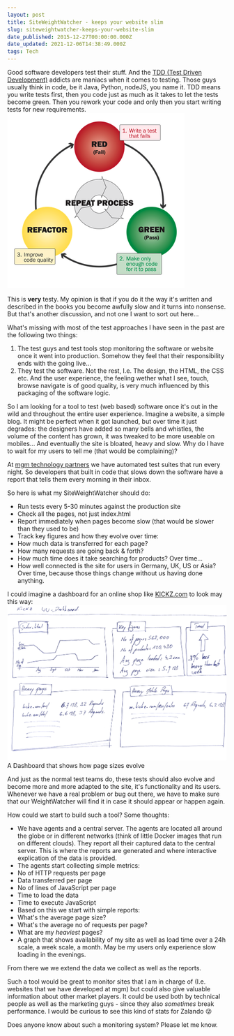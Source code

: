 ```yaml
---
layout: post
title: SiteWeightWatcher - keeps your website slim
slug: siteweightwatcher-keeps-your-website-slim
date_published: 2015-12-27T00:00:00.000Z
date_updated: 2021-12-06T14:38:49.000Z
tags: Tech
---
```


Good software developers test their stuff. And the [TDD (Test Driven Development)](https://www.wikiwand.com/en/Test-driven_development) addicts are maniacs when it comes to testing. Those guys usually think in code, be it Java, Python, nodeJS, you name it. TDD means you write tests first, then you code just as much as it takes to let the tests become green. Then you rework your code and only then you start writing tests for new requirements. 
![](tdd.png)

This is **very** testy. My opinion is that if you do it the way it's written and described in the books you become awfully slow and it turns into nonsense. But that's another discussion, and not one I want to sort out here...

What's missing with most of the test approaches I have seen in the past are the following two things:

1. The test guys and test tools stop monitoring the software or website once it went into production. Somehow they feel that their responsibility ends with the going live...
2. They test the software. Not the rest, I.e. The design, the HTML, the CSS etc. And the user experience, the feeling wether what I see, touch, browse navigate is of good quality, is very much influenced by this packaging of the software logic. 

So I am looking for a tool to test (web based) software once it's out in the wild and throughout the entire user experience. Imagine a website, a simple blog. It might be perfect when it got launched, but over time it just degrades: the designers have added so many bells and whistles, the volume of the content has grown, it was tweaked to be more useable on mobiles... And eventually the site is bloated, heavy and slow. Why do I have to wait for my users to tell me (that would be complaining)? 

At [mgm technology partners](http://mgm-tp.com) we have automated test suites that run every night. So developers that built in code that slows down the software have a report that tells them every morning in their inbox. 

So here is what my SiteWeightWatcher should do:

- Run tests every 5-30 minutes against the production site
- Check all the pages, not just index.html
- Report immediately when pages become slow (that would be slower than they used to be)
- Track key figures and how they evolve over time:
- How much data is transferred for each page?
- How many requests are going back & forth?
- How much time does it take searching for products? Over time...  
- How well connected is the site for users in Germany, UK, US or Asia? Over time, because those things change without us having done anything.

I could imagine a dashboard for an online shop like [KICKZ.com](http://kickz.com) to look may this way:
![](kickz_dashboard.png)A Dashboard that shows how page sizes evolve

And just as the normal test teams do, these tests should also evolve and become more and more adapted to the site, it's functionality and its users. Whenever we have a real problem or bug out there, we have to make sure that our WeightWatcher will find it in case it should appear or happen again. 

How could we start to build such a tool? Some thoughts:

- We have agents and a central server. The agents are located all around the globe or in different networks (think of little Docker images that run on different clouds). They report all their captured data to the central server. This is where the reports are generated and where interactive explication of the data is provided.
- The agents start collecting simple metrics:    
- No of HTTP requests per page    
- Data transferred per page    
- No of lines of JavaScript per page    
- Time to load the data    
- Time to execute JavaScript
- Based on this we start with simple reports:    
- What's the average page size?    
- What's the average no of requests per page?    
- What are my *heaviest* pages?    
- A graph that shows availability of my site as well as load time over a 24h scale, a week scale, a month. May be my users only experience slow loading in the evenings.

From there we we extend the data we collect as well as the reports. 

Such a tool would be great to monitor sites that I am in charge of (I.e. websites that we have developed at mgm) but could also give valuable information about other market players. It could be used both by technical people as well as the marketing guys - since they also *sometimes* break performance. I would be curious to see this kind of stats for Zalando 😜

Does anyone know about such a monitoring system? Please let me know.
